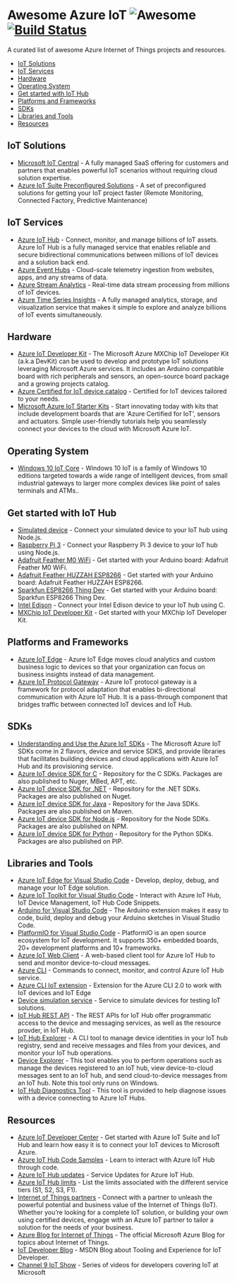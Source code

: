 # Awesome Azure IoT ![Awesome](https://cdn.rawgit.com/sindresorhus/awesome/d7305f38d29fed78fa85652e3a63e154dd8e8829/media/badge.svg) [![Build Status](https://travis-ci.org/Azure/iot.svg?branch=master)](https://travis-ci.org/Azure/iot)

A curated list of awesome Azure Internet of Things projects and resources.

- [IoT Solutions](#iot-solutions)
- [IoT Services](#iot-services)
- [Hardware](#hardware)
- [Operating System](#operating-system)
- [Get started with IoT Hub](#get-started-with-iot-hub)
- [Platforms and Frameworks](#platforms-and-frameworks)
- [SDKs](#sdks)
- [Libraries and Tools](#libraries-and-tools)
- [Resources](#resources)

## IoT Solutions
- [Microsoft IoT Central](https://www.microsoft.com/iot-central) - A fully managed SaaS offering for customers and partners that enables powerful IoT scenarios without requiring cloud solution expertise.
- [Azure IoT Suite Preconfigured Solutions](https://azure.microsoft.com/suites/iot-suite/) - A set of preconfigured solutions for getting your IoT project faster (Remote Monitoring, Connected Factory, Predictive Maintenance)

## IoT Services

- [Azure IoT Hub](https://azure.microsoft.com/services/iot-hub/) - Connect, monitor, and manage billions of IoT assets. Azure IoT Hub is a fully managed service that enables reliable and secure bidirectional communications between millions of IoT devices and a solution back end.
- [Azure Event Hubs](https://azure.microsoft.com/services/event-hubs/) - Cloud-scale telemetry ingestion from websites, apps, and any streams of data.
- [Azure Stream Analytics](https://azure.microsoft.com/services/stream-analytics/) - Real-time data stream processing from millions of IoT devices.
- [Azure Time Series Insights](https://azure.microsoft.com/services/time-series-insights/) - A fully managed analytics, storage, and visualization service that makes it simple to explore and analyze billions of IoT events simultaneously.

## Hardware

- [Azure IoT Developer Kit](https://microsoft.github.io/azure-iot-developer-kit/) - The Microsoft Azure MXChip IoT Developer Kit (a.k.a DevKit) can be used to develop and prototype IoT solutions leveraging Microsoft Azure services. It includes an Arduino compatible board with rich peripherals and sensors, an open-source board package and a growing projects catalog.
- [Azure Certified for IoT device catalog](https://catalog.azureiotsuite.com/) - Certified for IoT devices tailored to your needs.
- [Microsoft Azure IoT Starter Kits](https://catalog.azureiotsuite.com/kits) - Start innovating today with kits that include development boards that are 'Azure Certified for IoT', sensors and actuators. Simple user-friendly tutorials help you seamlessly connect your devices to the cloud with Microsoft Azure IoT.

## Operating System

- [Windows 10 IoT Core](https://developer.microsoft.com/windows/iot) -  Windows 10 IoT is a family of Windows 10 editions targeted towards a wide range of intelligent devices, from small industrial gateways to larger more complex devices like point of sales terminals and ATMs..


## Get started with IoT Hub

- [Simulated device](https://docs.microsoft.com/azure/iot-hub/iot-hub-node-node-getstarted) - Connect your simulated device to your IoT hub using Node.js.
- [Raspberry Pi 3](https://docs.microsoft.com/azure/iot-hub/iot-hub-raspberry-pi-kit-node-get-started) - Connect your Raspberry Pi 3 device to your IoT hub using Node.js.
- [Adafruit Feather M0 WiFi](https://docs.microsoft.com/azure/iot-hub/iot-hub-adafruit-feather-m0-wifi-kit-arduino-get-started) - Get started with your Arduino board: Adafruit Feather M0 WiFi.
- [Adafruit Feather HUZZAH ESP8266](https://docs.microsoft.com/azure/iot-hub/iot-hub-arduino-huzzah-esp8266-get-started) - Get started with your Arduino board: Adafruit Feather HUZZAH ESP8266.
- [Sparkfun ESP8266 Thing Dev](https://docs.microsoft.com/azure/iot-hub/iot-hub-sparkfun-esp8266-thing-dev-get-started) - Get started with your Arduino board: Sparkfun ESP8266 Thing Dev.
- [Intel Edison](https://docs.microsoft.com/azure/iot-hub/iot-hub-intel-edison-kit-c-get-started) - Connect your Intel Edison device to your IoT hub using C.
- [MXChip IoT Developer Kit](https://microsoft.github.io/azure-iot-developer-kit/docs/projects/connect-iot-hub/) - Get started with your MXChip IoT Developer Kit.

## Platforms and Frameworks

- [Azure IoT Edge](https://docs.microsoft.com/azure/iot-edge/) - Azure IoT Edge moves cloud analytics and custom business logic to devices so that your organization can focus on business insights instead of data management.
- [Azure IoT Protocol Gateway](https://github.com/Azure/azure-iot-protocol-gateway) - Azure IoT protocol gateway is a framework for protocol adaptation that enables bi-directional communication with Azure IoT Hub. It is a pass-through component that bridges traffic between connected IoT devices and IoT Hub.

## SDKs

- [Understanding and Use the Azure IoT SDKs](https://docs.microsoft.com/azure/iot-hub/iot-hub-devguide-sdks) - The Microsoft Azure IoT SDKs  come in 2 flavors, device and service SDKS, and provide libraries that facilitates building devices and cloud applications with Azure IoT Hub and its provisioning service.
- [Azure IoT device SDK for C](https://github.com/azure/azure-iot-sdk-c) - Repository for the C SDKs. Packages are also published to Nuger, MBed, APT, etc.
- [Azure IoT device SDK for .NET](https://github.com/azure/azure-iot-sdk-csharp) - Repository for the .NET SDKs. Packages are also published on Nuget.
- [Azure IoT device SDK for Java](https://github.com/azure/azure-iot-sdk-java) - Repository for the Java SDKs. Packages are also published on Maven.
- [Azure IoT device SDK for Node.js](https://github.com/azure/azure-iot-sdk-node) - Repository for the Node SDKs. Packages are also published on NPM.
- [Azure IoT device SDK for Python](https://github.com/azure/azure-iot-sdk-python) - Repository for the Python SDKs. Packages are also published on PIP.

## Libraries and Tools

- [Azure IoT Edge for Visual Studio Code](https://marketplace.visualstudio.com/items?itemName=vsciot-vscode.azure-iot-edge) - Develop, deploy, debug, and manage your IoT Edge solution.
- [Azure IoT Toolkit for Visual Studio Code](https://marketplace.visualstudio.com/items?itemName=vsciot-vscode.azure-iot-toolkit) - Interact with Azure IoT Hub, IoT Device Management, IoT Hub Code Snippets.
- [Arduino for Visual Studio Code](https://marketplace.visualstudio.com/items?itemName=vsciot-vscode.vscode-arduino) - The Arduino extension makes it easy to code, build, deploy and debug your Arduino sketches in Visual Studio Code.
- [PlatformIO for Visual Studio Code](https://marketplace.visualstudio.com/items?itemName=formulahendry.platformio) - PlatformIO is an open source ecosystem for IoT development. It supports 350+ embedded boards, 20+ development platforms and 10+ frameworks.
- [Azure IoT Web Client](https://azure-iot.github.io) - A web-based client tool for Azure IoT Hub to send and monitor device-to-cloud messages.
- [Azure CLI](https://docs.microsoft.com/cli/azure/iot?view=azure-cli-latest) - Commands to connect, monitor, and control Azure IoT Hub service.
- [Azure CLI IoT extension](https://github.com/Azure/azure-iot-cli-extension) - Extension for the Azure CLI 2.0 to work with IoT devices and IoT Edge
- [Device simulation service](https://docs.microsoft.com/azure/iot-suite/iot-suite-device-simulation-explore) - Service to simulate devices for testing IoT solutions.
- [IoT Hub REST API](https://docs.microsoft.com/rest/api/iothub/) - The REST APIs for IoT Hub offer programmatic access to the device and messaging services, as well as the resource provder, in IoT Hub.
- [IoT Hub Explorer](https://github.com/azure/iothub-explorer) - A CLI tool to manage device identities in your IoT hub registry, send and receive messages and files from your devices, and monitor your IoT hub operations.
- [Device Explorer](https://github.com/Azure/azure-iot-sdk-csharp/tree/master/tools/DeviceExplorer) - This tool enables you to perform operations such as manage the devices registered to an IoT hub, view device-to-cloud messages sent to an IoT hub, and send cloud-to-device messages from an IoT hub. Note this tool only runs on Windows.
- [IoT Hub Diagnostics Tool](https://github.com/azure/iothub-diagnostics) - This tool is provided to help diagnose issues with a device connecting to Azure IoT Hubs.

## Resources

- [Azure IoT Developer Center](https://azure.microsoft.com/develop/iot/) - Get started with Azure IoT Suite and IoT Hub and learn how easy it is to connect your IoT devices to Microsoft Azure.
- [Azure IoT Hub Code Samples](https://azure.microsoft.com/resources/samples/?service=iot-hub) - Learn to interact with Azure IoT Hub through code.
- [Azure IoT Hub updates](https://azure.microsoft.com/updates/?product=iot-hub) - Service Updates for Azure IoT Hub.
- [Azure IoT Hub limits](https://docs.microsoft.com/azure/azure-subscription-service-limits#iot-hub-limits) - List the limits associated with the different service tiers (S1, S2, S3, F1).
- [Internet of Things partners](https://www.microsoft.com/internet-of-things/find-a-partner) - Connect with a partner to unleash the powerful potential and business value of the Internet of Things (IoT). Whether you’re looking for a complete IoT solution, or building your own using certified devices, engage with an Azure IoT partner to tailor a solution for the needs of your business.
- [Azure Blog for Internet of Things](https://azure.microsoft.com/blog/topics/internet-of-things/) - The official Microsoft Azure Blog for topics about Internet of Things.
- [IoT Developer Blog](https://blogs.msdn.microsoft.com/iotdev/) - MSDN Blog about Tooling and Experience for IoT Developer.
- [Channel 9 IoT Show](https://aka.ms/iotshow) - Series of videos for developers covering IoT at Microsoft

